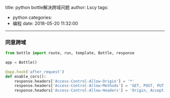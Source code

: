 title: python bottle解决跨域问题
author: Lscy
tags:
  - python
categories:
  - 编程
date: 2018-05-20 11:32:00
---
### 同意跨域
~~~ python
from bottle import route, run, template, Bottle, response
 
app = Bottle()
 
@app.hook('after_request')
def enable_cors():
    response.headers['Access-Control-Allow-Origin'] = '*'
    response.headers['Access-Control-Allow-Methods'] = 'GET, POST, PUT, OPTIONS'
    response.headers['Access-Control-Allow-Headers'] = 'Origin, Accept, Content-Type, X-Requested-With, X-CSRF-Token'
~~~